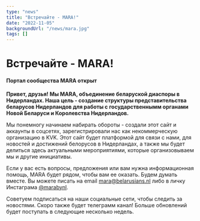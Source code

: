 ```yaml
---
type: "news"
title: "Встречайте - MARA!"
date: "2022-11-05"
backgroundUrl: "/news/mara.jpg"
tags: []
---
```


# Встречайте - MARA!
#### Портал сообщества MARA открыт

**Привет, друзья! Мы MARA, объединение беларуской диаспоры в Нидерландах. Наша цель - создание структуры представительства беларусов Нидерландов для работы с государственнымм органами Новой Беларуси и Королевства Нидерландов.**

Мы понемногу начинаем набирать обороты - создали этот сайт и аккаунты в соцсетях, зарегистрировали нас как некоммерческую организацию в KVK. Этот сайт будет платформой для связи с нами, для новостей и достижений белорусов в Нидерландах, а также мы будет делиться здесь актуальными мероприятиями, которые организовываем мы и другие инициативы.

Если у вас есть вопросы, предложения или вам нужна информационная помощь, MARA будет рядом, чтобы вам ее оказать. Будем думать вместе. Вы можете писать на email [mara@belarusians.nl](mailto:mara@belarusians.nl) либо в личку Инстаграма [@marabynl](https://www.instagram.com/marabynl/).

Советуем подписаться на наши социальные сети, чтобы следить за новостями. Скоро также будет телеграмм канал! Больше обновлений будет поступать в следующие несколько недель.
